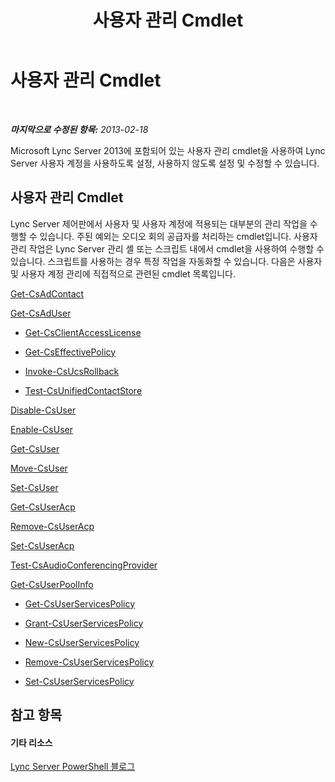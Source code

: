 ﻿---
title: 사용자 관리 Cmdlet
TOCTitle: 사용자 관리 Cmdlet
ms:assetid: 85312f3f-28e8-421c-b94c-e6ead1f5f755
ms:mtpsurl: https://technet.microsoft.com/ko-kr/library/Gg398677(v=OCS.15)
ms:contentKeyID: 49304261
ms.date: 08/24/2015
mtps_version: v=OCS.15
ms.translationtype: HT
---

# 사용자 관리 Cmdlet

 

_**마지막으로 수정된 항목:** 2013-02-18_

Microsoft Lync Server 2013에 포함되어 있는 사용자 관리 cmdlet을 사용하여 Lync Server 사용자 계정을 사용하도록 설정, 사용하지 않도록 설정 및 수정할 수 있습니다.

## 사용자 관리 Cmdlet

Lync Server 제어판에서 사용자 및 사용자 계정에 적용되는 대부분의 관리 작업을 수행할 수 있습니다. 주된 예외는 오디오 회의 공급자를 처리하는 cmdlet입니다. 사용자 관리 작업은 Lync Server 관리 셸 또는 스크립트 내에서 cmdlet을 사용하여 수행할 수 있습니다. 스크립트를 사용하는 경우 특정 작업을 자동화할 수 있습니다. 다음은 사용자 및 사용자 계정 관리에 직접적으로 관련된 cmdlet 목록입니다.

   [Get-CsAdContact](https://docs.microsoft.com/en-us/powershell/module/skype/Get-CsAdContact)

   [Get-CsAdUser](https://docs.microsoft.com/en-us/powershell/module/skype/Get-CsAdUser)

  - [Get-CsClientAccessLicense](https://docs.microsoft.com/en-us/powershell/module/skype/Get-CsClientAccessLicense)

  - [Get-CsEffectivePolicy](https://docs.microsoft.com/en-us/powershell/module/skype/Get-CsEffectivePolicy)

  - [Invoke-CsUcsRollback](https://docs.microsoft.com/en-us/powershell/module/skype/Invoke-CsUcsRollback)

  - [Test-CsUnifiedContactStore](https://docs.microsoft.com/en-us/powershell/module/skype/Test-CsUnifiedContactStore)

   [Disable-CsUser](https://docs.microsoft.com/en-us/powershell/module/skype/Disable-CsUser)

   [Enable-CsUser](https://docs.microsoft.com/en-us/powershell/module/skype/Enable-CsUser)

   [Get-CsUser](https://docs.microsoft.com/en-us/powershell/module/skype/Get-CsUser)

   [Move-CsUser](https://docs.microsoft.com/en-us/powershell/module/skype/Move-CsUser)

   [Set-CsUser](https://docs.microsoft.com/en-us/powershell/module/skype/Set-CsUser)

   [Get-CsUserAcp](https://docs.microsoft.com/en-us/powershell/module/skype/Get-CsUserAcp)

   [Remove-CsUserAcp](https://docs.microsoft.com/en-us/powershell/module/skype/Remove-CsUserAcp)

   [Set-CsUserAcp](https://docs.microsoft.com/en-us/powershell/module/skype/Set-CsUserAcp)

   [Test-CsAudioConferencingProvider](https://docs.microsoft.com/en-us/powershell/module/skype/Test-CsAudioConferencingProvider)

   [Get-CsUserPoolInfo](https://docs.microsoft.com/en-us/powershell/module/skype/Get-CsUserPoolInfo)

  - [Get-CsUserServicesPolicy](https://docs.microsoft.com/en-us/powershell/module/skype/Get-CsUserServicesPolicy)

  - [Grant-CsUserServicesPolicy](https://docs.microsoft.com/en-us/powershell/module/skype/Grant-CsUserServicesPolicy)

  - [New-CsUserServicesPolicy](https://docs.microsoft.com/en-us/powershell/module/skype/New-CsUserServicesPolicy)

  - [Remove-CsUserServicesPolicy](https://docs.microsoft.com/en-us/powershell/module/skype/Remove-CsUserServicesPolicy)

  - [Set-CsUserServicesPolicy](https://docs.microsoft.com/en-us/powershell/module/skype/Set-CsUserServicesPolicy)

## 참고 항목

#### 기타 리소스

[Lync Server PowerShell 블로그](http://go.microsoft.com/fwlink/?linkid=203150%26clcid=0x412)

